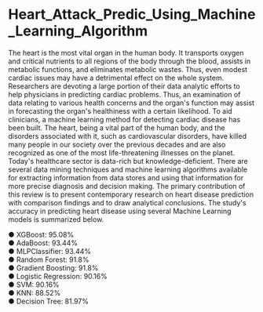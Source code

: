 # Heart_Attack_Predic_Using_Machine_Learning_Algorithm
The heart is the most vital organ in the human body. It transports oxygen and critical nutrients to all regions of the body through the blood, assists in metabolic functions, and eliminates metabolic wastes. Thus, even modest cardiac issues may have a detrimental effect on the whole system. Researchers are devoting a large portion of their data analytic efforts to help physicians in predicting cardiac problems. Thus, an examination of data relating to various health concerns and the organ's function may assist in forecasting the organ's healthiness with a certain likelihood. To aid clinicians, a machine learning method for detecting cardiac disease has been built. The heart, being a vital part of the human body, and the disorders associated with it, such as cardiovascular disorders, have killed many people in our society over the previous decades and are also recognized as one of the most life-threatening illnesses on the planet. Today's healthcare sector is data-rich but knowledge-deficient. There are several data mining techniques and machine learning algorithms available for extracting information from data stores and using that information for more precise diagnosis and decision making. The primary contribution of this review is to present contemporary research on heart disease prediction with comparison findings and to draw analytical conclusions. The study's accuracy in predicting heart disease using several Machine Learning models is summarized below.

● XGBoost: 95.08% <br>
● AdaBoost: 93.44%  <br>
● MLPClassifier: 93.44%  <br>
● Random Forest: 91.8%   <br>
● Gradient Boosting: 91.8%   <br>
● Logistic Regression: 90.16%    <br>
● SVM: 90.16%   <br>
● KNN: 88.52%   <br>
● Decision Tree: 81.97%    <br>




